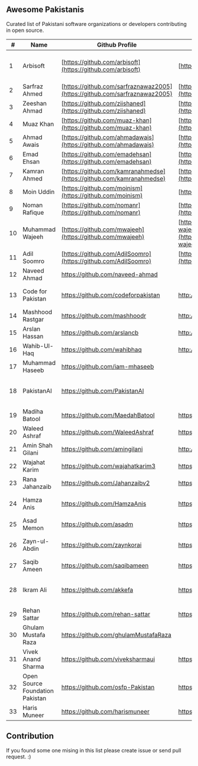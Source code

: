 ## Awesome Pakistanis

Curated list of Pakistani software organizations or developers contributing in open source. 

|#|Name| Github Profile|Website/Blog|Technologies|
|--|--|--|--|--|
|1 | Arbisoft|[https://github.com/arbisoft](https://github.com/arbisoft)|[https://arbisoft.com](https://arbisoft.com/) | Python, JavaScript, Machine Learning
|2 | Sarfraz Ahmed| [https://github.com/sarfraznawaz2005](https://github.com/sarfraznawaz2005)| [https://codeinphp.github.io](https://codeinphp.github.io/)|PHP, JavaScrip
|3| Zeeshan Ahmad | [https://github.com/ziishaned](https://github.com/ziishaned) |[https://twitter.com/ziishaned](https://twitter.com/ziishaned) |PHP, JavaScript
|4| Muaz Khan| [https://github.com/muaz-khan](https://github.com/muaz-khan) |  [https://muazkhan.com](https://muazkhan.com/) | JavaScript
|5| Ahmad Awais|[https://github.com/ahmadawais](https://github.com/ahmadawais)| [https://AhmadAwais.com](https://ahmadawais.com/)|JavaScript, NodeJs
|6| Emad Ehsan | [https://github.com/emadehsan](https://github.com/emadehsan)|[https://traverous.com/@emad](https://traverous.com/@emad)|JavaScript, Python
|7| Kamran Ahmed| [https://github.com/kamranahmedse](https://github.com/kamranahmedse)|[http://twitter.com/kamranahmedse](http://twitter.com/kamranahmedse) | JavaScript, Tutorials
|8| Moin Uddin|[https://github.com/moinism](https://github.com/moinism)| [https://moin.im](https://moin.im/)|JavaScript
|9| Noman Rafique|[https://github.com/nomanr](https://github.com/nomanr)|[https://medium.com/@nomanr](https://medium.com/@nomanr)|Android, Java
|10|Muhammad Wajeeh|[https://github.com/mwajeeh](https://github.com/mwajeeh)|[https://stackoverflow.com/users/826606/m-wajeeh](https://stackoverflow.com/users/826606/m-wajeeh)|Java, Android
|11|Adil Soomro|[https://github.com/AdilSoomro](https://github.com/AdilSoomro)|[http://booleanbites.com](http://booleanbites.com/)|Java, Objective-C
|12|Naveed Ahmad|https://github.com/naveed-ahmad||Ruby, JavaScript
|13|Code for Pakistan|https://github.com/codeforpakistan|http://codeforpakistan.org |PHP, JavaScript, Java
|14|Mashhood Rastgar|https://github.com/mashhoodr|http://imars.info|JavaScript
|15|Arslan Hassan|https://github.com/arslancb|http://clip-bucket.com/|JavaScript, PHP
|16|Wahib-Ul-Haq|https://github.com/wahibhaq|http://wahibhaq.com|Java, Kotlin
|17|Muhammad Haseeb|https://github.com/iam-mhaseeb| |Python
|18|PakistanAI|https://github.com/PakistanAI| |Artificial intelligence, Machine learning
|19|Madiha Batool|https://github.com/MaedahBatool|https://maedahbatool.com| PHP, JavaScript
|20|Waleed Ashraf|https://github.com/WaleedAshraf|https://waleedashraf.me|JavaScript
|21|Amin Shah Gilani|https://github.com/amingilani|http://amin.gilani.me|Ruby, JavaScript
|22|Wajahat Karim|https://github.com/wajahatkarim3|https://wajahatkarim.com|Java, Kotlin, Android
|23|Rana Jahanzaib|https://github.com/Jahanzaibv2|https://ranajahanzaib.com|JavaScript
|24|Hamza Anis|https://github.com/HamzaAnis|https://hamzaanis.github.io/|C, Go, Python, TypeScript
|25|Asad Memon|https://github.com/asadm|https://asadmemon.com/|JavaScript, C#
|26|Zayn-ul-Abdin|https://github.com/zaynkorai|https://ranajahanzaib.com|Go, Python, Nodejs, Rust, JavaScript
|27|Saqib Ameen|https://github.com/saqibameen|https://saqibameen.com/|JavaScript, Python, Java
|28|Ikram Ali|https://github.com/akkefa|https://akkefa.com|JavaScript, Python, Machine learning
|29|Rehan Sattar|https://github.com/rehan-sattar|https://medium.com/@rehansattar/|JavaScript
|30|Ghulam Mustafa Raza|https://github.com/ghulamMustafaRaza| |JavaScript
|31|Vivek Anand Sharma|https://github.com/viveksharmaui| https://viveksharmaui.github.io/portfolio/ |JavaScript, CloudNative, DevOps
|32|Open Source Foundation Pakistan|https://github.com/osfp-Pakistan| https://osfp.org.pk | Python, Java, JavaScript, Go, C#
|33| Haris Muneer |https://github.com/harismuneer |https://www.linkedin.com/in/harismuneer| Python, Java, C#


## Contribution
If you found some one mising in this list please create issue or send pull request. :)
